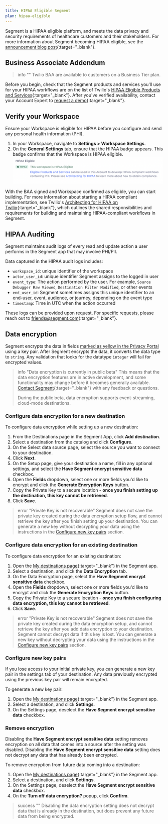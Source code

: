 ```yaml
---
title: HIPAA Eligible Segment
plan: hipaa-eligible
---
```


Segment is a HIPAA eligible platform, and meets the data privacy and security requirements of healthcare customers and their stakeholders. For more information about Segment becoming HIPAA eligible, see the [announcement blog post](http://segment.com/blog/segment-for-healthcare){:target="_blank"}.


## Business Associate Addendum

> info ""
> Twilio BAA are available to customers on a Business Tier plan.

Before you begin, check that the Segment products and services you'll use for your HIPAA workflows are on the list of Twilio's [HIPAA Eligible Products and Services](https://twil.io/HIPAA-eligible-products-and-services){:target="_blank"}. After you've verified availability, contact your Account Expert to [request a demo](https://segment.com/contact/sales/){:target="_blank"}.

## Verify your Workspace

Ensure your Workspace is eligible for HIPAA before you configure and send any personal health information (PHI).

1. In your Workspace, navigate to **Settings > Workspace Settings**.
2. On the **General Settings** tab, ensure that the HIPAA badge appears. This badge confirms that the Workspace is HIPAA eligible. ![HIPAA Eligible](images/hipaa-eligible.png)

With the BAA signed and Workspace confirmed as eligible, you can start building. For more information about starting a HIPAA compliant implementation, see Twilio's [Architecting for HIPAA on Twilio](https://twil.io/architecting-for-hipaa){:target="_blank"}, which outlines the shared responsibilities and requirements for building and maintaining HIPAA-compliant workflows in Segment.

## HIPAA Auditing
Segment maintains audit logs of every read and update action a user performs in the Segment app that may involve PHI/PII. 

Data captured in the HIPAA audit logs includes:
 - `workspace_id`: unique identifier of the workspace
 - `actor_user_id`: unique identifier Segment assigns to the logged in user
 - `event_type`: The action performed by the user. For example, `Source Debugger Raw Viewed`, `Destination Filter Modified`, or other events
 - `end_user_id`: Segment sometimes assigns this unique identifier to an end-user, event, audience, or journey, depending on the event type
 - `timestamp`: Time in UTC when the action occurred

These logs can be provided upon request. For specific requests, please reach out to [friends@segment.com](mailto:friends@segment.com){:target="_blank"}.

## Data encryption

Segment encrypts the data in fields [marked as yellow in the Privacy Portal](/docs/privacy/portal) using a key pair. After Segment encrypts the data, it converts the data type to `string`. Any validation that looks for the datatype `integer` will fail for encrypted values.

> info "Data encryption is currently in public beta"
> This means that the data encryption features are in active development, and some functionality may change before it becomes generally available. [Contact Segment](https://segment.com/help/contact/){:target="_blank"} with any feedback or questions.
>
> During the public beta, data encryption supports event-streaming, cloud-mode destinations.


### Configure data encryption for a new destination

To configure data encryption while setting up a new destination:
1. From the Destinations page in the Segment App, click **Add destination**.
2. Select a destination from the catalog and click **Configure**.
3. On the Select data source page, select the source you want to connect to your destination.
4. Click **Next**.
5. On the Setup page, give your destination a name, fill in any optional settings, and select the **Have Segment encrypt sensitive data** checkbox.
6. Open the **Fields** dropdown, select one or more fields you'd like to encrypt and click the **Generate Encryption Keys** button. 
7. Copy the Private Key to a secure location - **once you finish setting up the destination, this key cannot be retrieved**. 
8. Click **Save**.

> error "Private Key is not recoverable"
> Segment does not save the private key created during the data encryption setup flow, and cannot retrieve the key after you finish setting up your destination. You can generate a new key without decrypting your data using the instructions in the [Configure new key pairs](#configure-new-key-pairs) section.

### Configure data encryption for an existing destination
 
To configure data encryption for an existing destination:
1. Open the [My destinations page](https://app.segment.com/goto-my-workspace/destinations){:target="_blank”} in the Segment app.
2. Select a destination, and click the **Data Encryption** tab.
3. On the Data Encryption page, select the **Have Segment encrypt sensitive data** checkbox.
4. Open the **Fields** dropdown, select one or more fields you'd like to encrypt and click the **Generate Encryption Keys** button. 
5. Copy the Private Key to a secure location - **once you finish configuring data encryption, this key cannot be retrieved**. 
6. Click **Save**.

> error "Private Key is not recoverable"
> Segment does not save the private key created during the data encryption setup, and cannot retrieve the key after you add data encryption to your destination. Segment cannot decrypt data if this key is lost. You can generate a new key without decrypting your data using the instructions in the [Configure new key pairs](#configure-new-key-pairs) section.  


### Configure new key pairs

If you lose access to your initial private key, you can generate a new key pair in the settings tab of your destination. Any data previously encrypted using the previous key pair will remain encrypted.

To generate a new key pair:
1. Open the [My destinations page](https://app.segment.com/goto-my-workspace/destinations){:target="_blank”} in the Segment app.
2. Select a destination, and click **Settings**.
3. On the Settings page, deselect the **Have Segment encrypt sensitive data** checkbox.

<!---todo: after test env access, verify steps beyond step #3--->

### Remove encryption

Disabling the **Have Segment encrypt sensitive data** setting removes encryption on all data that comes into a source after the setting was disabled. Disabling the **Have Segment encrypt sensitive data** setting does not decrypt any data that has already been encrypted.

To remove encryption from future data coming into a destination:
1. Open the [My destinations page](https://app.segment.com/goto-my-workspace/destinations){:target="_blank”} in the Segment app.
2. Select a destination, and click **Settings**.
3. On the Settings page, deselect the **Have Segment encrypt sensitive data** checkbox.
4. On the **Turn off data encryption?** popup, click **Confirm**.

> success ""
> Disabling the data encryption setting does not decrypt data that is already in the destination, but does prevent any future data from being encrypted. 
